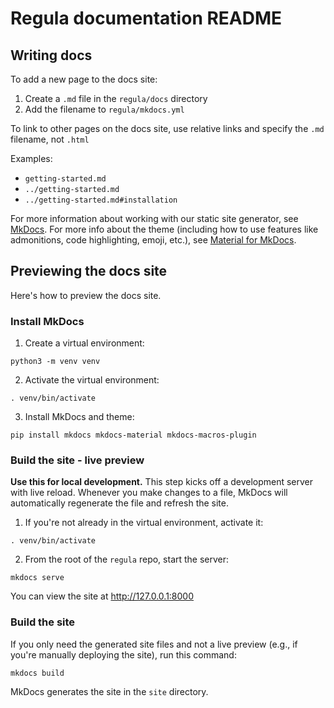 # Regula documentation README

## Writing docs

To add a new page to the docs site: 

1. Create a `.md` file in the `regula/docs` directory
2. Add the filename to `regula/mkdocs.yml`

To link to other pages on the docs site, use relative links and specify the `.md` filename, not `.html`

Examples:

- `getting-started.md`
- `../getting-started.md`
- `../getting-started.md#installation`

For more information about working with our static site generator, see [MkDocs](https://www.mkdocs.org/). For more info about the theme (including how to use features like admonitions, code highlighting, emoji, etc.), see [Material for MkDocs](https://squidfunk.github.io/mkdocs-material-insiders/getting-started/).

## Previewing the docs site

Here's how to preview the docs site.

### Install MkDocs

1. Create a virtual environment:

```
python3 -m venv venv
```

2. Activate the virtual environment:

```
. venv/bin/activate
```

3. Install MkDocs and theme:

```
pip install mkdocs mkdocs-material mkdocs-macros-plugin
```

### Build the site - live preview

**Use this for local development.** This step kicks off a development server with live reload. Whenever you make changes to a file, MkDocs will automatically regenerate the file and refresh the site.

1. If you're not already in the virtual environment, activate it:

```
. venv/bin/activate
```

2. From the root of the `regula` repo, start the server:

```
mkdocs serve
```

You can view the site at http://127.0.0.1:8000

### Build the site

If you only need the generated site files and not a live preview (e.g., if you're manually deploying the site), run this command:

```
mkdocs build
```

MkDocs generates the site in the `site` directory.